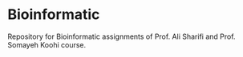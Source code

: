 # Bioinformatic

Repository for Bioinformatic assignments of Prof. Ali Sharifi and Prof. Somayeh Koohi course.
